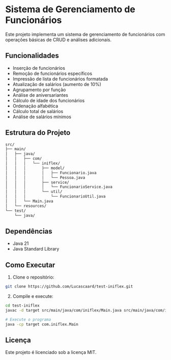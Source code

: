 # Sistema de Gerenciamento de Funcionários

Este projeto implementa um sistema de gerenciamento de funcionários com operações básicas de CRUD e análises adicionais.

## Funcionalidades

- Inserção de funcionários
- Remoção de funcionários específicos
- Impressão de lista de funcionários formatada
- Atualização de salários (aumento de 10%)
- Agrupamento por função
- Análise de aniversariantes
- Cálculo de idade dos funcionários
- Ordenação alfabética
- Cálculo total de salários
- Análise de salários mínimos

## Estrutura do Projeto

```markdown
src/
├── main/
│   ├── java/
│   │   ├── com/
│   │   │   └── iniflex/
│   │   │       ├── model/
│   │   │       │   ├── Funcionario.java
│   │   │       │   └── Pessoa.java
│   │   │       ├── service/
│   │   │       │   └── FuncionarioService.java
│   │   │       └── util/
│   │   │           └── FuncionarioUtil.java
│   │   └── Main.java
│   └── resources/
└── test/
    └── java/
```

## Dependências

- Java 21
- Java Standard Library

## Como Executar

1. Clone o repositório:
```bash
git clone https://github.com/Lucascaard/test-iniflex.git
```

2. Compile e execute:
```bash
cd test-iniflex
javac -d target src/main/java/com/iniflex/Main.java src/main/java/com/iniflex/model/*.java src/main/java/com/iniflex/service/*.java src/main/java/com/iniflex/util/*.java

# Execute o programa
java -cp target com.iniflex.Main
```

## Licença

Este projeto é licenciado sob a licença MIT.
